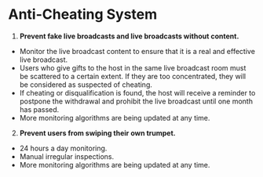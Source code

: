 # Anti-Cheating System

1. **Prevent fake live broadcasts and live broadcasts without content.**

* Monitor the live broadcast content to ensure that it is a real and effective live broadcast.
* Users who give gifts to the host in the same live broadcast room must be scattered to a certain extent. If they are too concentrated, they will be considered as suspected of cheating.
* If cheating or disqualification is found, the host will receive a reminder to postpone the withdrawal and prohibit the live broadcast until one month has passed.
* More monitoring algorithms are being updated at any time.

2. **Prevent users from swiping their own trumpet.**

* 24 hours a day monitoring.
* Manual irregular inspections.
* More monitoring algorithms are being updated at any time.

